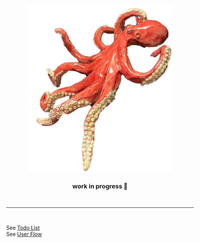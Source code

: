 <section align="center">
  <img src="https://github.com/FreudCat/ceramic-arts/blob/main/assets/readme-images/transparent-octo.png" alt="" height="451" width="388"/>

### work in progress 🚧

</section>

<br />

---

<br />

See [Todo List](https://www.example.com)  
See [User Flow](https://www.example.com)
